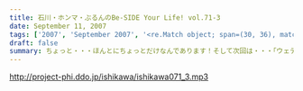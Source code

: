 ```yaml
---
title: 石川・ホンマ・ぶるんのBe-SIDE Your Life! vol.71-3
date: September 11, 2007
tags: ['2007', 'September 2007', '<re.Match object; span=(30, 36), match='vol.71'>']
draft: false
summary: ちょっと・・・ほんとにちょっとだけなんであります！そして次回は・・・「ウェディングパーティープランナー」と化している石川サンが、「敬老の日」当日の収録ができるのかどうか現在検討中であります。リスナーはご存じ、またもや、パーティーの仕切りなので。NAMAE
---
```


http://project-phi.ddo.jp/ishikawa/ishikawa071_3.mp3
